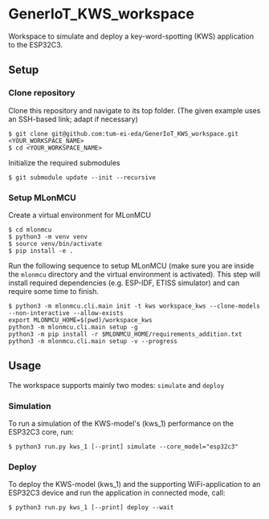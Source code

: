 # GenerIoT_KWS_workspace
Workspace to simulate and deploy a key-word-spotting (KWS) application to the ESP32C3.

## Setup

### Clone repository

Clone this repository and navigate to its top folder. (The given example uses an SSH-based link; adapt if necessary)

    $ git clone git@github.com:tum-ei-eda/GenerIoT_KWS_workspace.git <YOUR_WORKSPACE_NAME>
    $ cd <YOUR_WORKSPACE_NAME>

Initialize the required submodules

    $ git submodule update --init --recursive

### Setup MLonMCU

Create a virtual environment for MLonMCU

    $ cd mlonmcu
    $ python3 -m venv venv
    $ source venv/bin/activate
    $ pip install -e .

Run the following sequence to setup MLonMCU (make sure you are inside the `mlonmcu` directory and the virtual environment is activated). This step will install required dependencies (e.g. ESP-IDF, ETISS simulator) and can require some time to finish.

    $ python3 -m mlonmcu.cli.main init -t kws workspace_kws --clone-models --non-interactive --allow-exists
    export MLONMCU_HOME=$(pwd)/workspace_kws
    python3 -m mlonmcu.cli.main setup -g
    python3 -m pip install -r $MLONMCU_HOME/requirements_addition.txt
    python3 -m mlonmcu.cli.main setup -v --progress

## Usage

The workspace supports mainly two modes: `simulate` and `deploy`

### Simulation

To run a simulation of the KWS-model's (kws_1) performance on the ESP32C3 core, run:

    $ python3 run.py kws_1 [--print] simulate --core_model="esp32c3"

### Deploy

To deploy the KWS-model (kws_1) and the supporting WiFi-application to an ESP32C3 device and run the application in connected mode, call:

    $ python3 run.py kws_1 [--print] deploy --wait